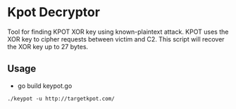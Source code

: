 # Kpot Decryptor
Tool for finding KPOT XOR key using known-plaintext attack. KPOT uses the XOR key to cipher requests between victim and C2. This script will recover the XOR key up to 27 bytes.

## Usage
- go build keypot.go
```
./keypot -u http://targetkpot.com/
```